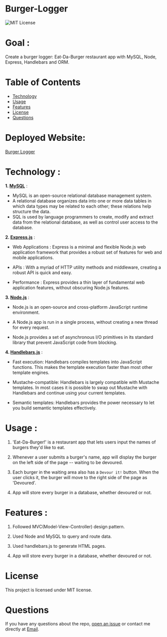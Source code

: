 # Burger-Logger
![MIT License](https://img.shields.io/badge/license-MIT-green)

# Goal :

Create a burger logger: Eat-Da-Burger restaurant app with MySQL, Node, Express, Handlebars and ORM.

# Table of Contents

* [Technology](#technology)
* [Usage](#usage)
* [Features](#features)
* [License](#license)
* [Questions](#questions)

# Deployed Website: 
[Burger Logger](https://eat-da-burger-restaurant.herokuapp.com/)

# Technology :

**1. [MySQL](https://www.npmjs.com/package/mysql)** : 
* MySQL is an open-source relational database management system.
* A relational database organizes data into one or more data tables in which data types may be related to each other; these relations help structure the data.
* SQL is used by language programmers to create, modify and extract data from the relational database, as well as control user access to the database.

**2. [Express.js](https://expressjs.com/)** :

* Web Applications : Express is a minimal and flexible Node.js web application framework that provides a robust set of features for web and mobile applications.

* APIs : With a myriad of HTTP utility methods and middleware, creating a robust API is quick and easy.

* Performance : Express provides a thin layer of fundamental web application features, without obscuring Node.js features.

**3. [Node.js](https://nodejs.org/en/)** : 

* Node.js is an open-source and cross-platform JavaScript runtime environment. 

* A Node.js app is run in a single process, without creating a new thread for every request. 

* Node.js provides a set of asynchronous I/O primitives in its standard library that prevent JavaScript code from blocking.

**4. [Handlebars.js](https://www.npmjs.com/package/handlebars)** :

* Fast execution: Handlebars compiles templates into JavaScript functions. This makes the template execution faster than most other template engines.

* Mustache-compatible: Handlebars is largely compatible with Mustache templates. In most cases it is possible to swap out Mustache with Handlebars and continue using your current templates.

* Semantic templates: Handlebars provides the power necessary to let you build semantic templates effectively.

# Usage :

1. 'Eat-Da-Burger!' is a restaurant app that lets users input the names of burgers they'd like to eat.

2. Whenever a user submits a burger's name, app will display the burger on the left side of the page -- waiting to be devoured.

3. Each burger in the waiting area also has a `Devour it!` button. When the user clicks it, the burger will move to the right side of the page as 'Devoured'.

4. App will store every burger in a database, whether devoured or not.


# Features :

1. Followed MVC(Model-View-Controller) design pattern.

2. Used Node and MySQL to query and route data.

3. Used handlebars.js to generate HTML pages.

4. App will store every burger in a database, whether devoured or not.

# License

This project is licensed under MIT license.

# Questions

If you have any questions about the repo, 
[open an issue](https://github.com/GauriKhandke/Burger-Logger/issues) 
or contact me directly at [Email](mailto:khandkegauri@gmail.com).


